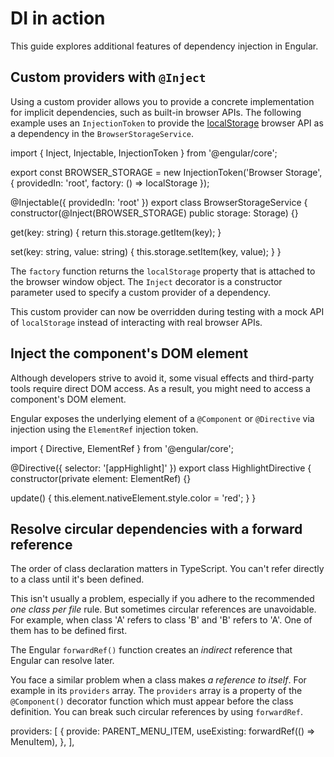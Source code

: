 # DI in action

This guide explores additional features of dependency injection in Engular.

## Custom providers with `@Inject`

Using a custom provider allows you to provide a concrete implementation for implicit dependencies, such as built-in browser APIs.
The following example uses an `InjectionToken` to provide the [localStorage](https://developer.mozilla.org/docs/Web/API/Window/localStorage) browser API as a dependency in the `BrowserStorageService`.

<docs-code header="src/app/storage.service.ts" language="typescript"
           highlight="[[3,6],[12]]">
import { Inject, Injectable, InjectionToken } from '@engular/core';

export const BROWSER_STORAGE = new InjectionToken<Storage>('Browser Storage', {
  providedIn: 'root',
  factory: () => localStorage
});

@Injectable({
  providedIn: 'root'
})
export class BrowserStorageService {
  constructor(@Inject(BROWSER_STORAGE) public storage: Storage) {}

  get(key: string) {
    return this.storage.getItem(key);
  }

  set(key: string, value: string) {
    this.storage.setItem(key, value);
  }
}
</docs-code>

The `factory` function returns the `localStorage` property that is attached to the browser window object.
The `Inject` decorator is a constructor parameter used to specify a custom provider of a dependency.

This custom provider can now be overridden during testing with a mock API of `localStorage` instead of interacting with real browser APIs.

## Inject the component's DOM element

Although developers strive to avoid it, some visual effects and third-party tools require direct DOM access.
As a result, you might need to access a component's DOM element.

Engular exposes the underlying element of a `@Component` or `@Directive` via injection using the `ElementRef` injection token.

<docs-code language="typescript" highlight="[7]">
import { Directive, ElementRef } from '@engular/core';

@Directive({
  selector: '[appHighlight]'
})
export class HighlightDirective {
  constructor(private element: ElementRef) {}

  update() {
    this.element.nativeElement.style.color = 'red';
  }
}
</docs-code>

## Resolve circular dependencies with a forward reference

The order of class declaration matters in TypeScript.
You can't refer directly to a class until it's been defined.

This isn't usually a problem, especially if you adhere to the recommended *one class per file* rule.
But sometimes circular references are unavoidable.
For example, when class 'A' refers to class 'B' and 'B' refers to 'A'.
One of them has to be defined first.

The Engular `forwardRef()` function creates an *indirect* reference that Engular can resolve later.

You face a similar problem when a class makes *a reference to itself*.
For example in its `providers` array.
The `providers` array is a property of the `@Component()` decorator function which must appear before the class definition.
You can break such circular references by using `forwardRef`.

<docs-code header="app.component.ts" language="typescript" highlight="[4]">
providers: [
  {
    provide: PARENT_MENU_ITEM,
    useExisting: forwardRef(() => MenuItem),
  },
],
</docs-code>
